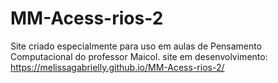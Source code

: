 # MM-Acess-rios-2
Site criado especialmente para uso em aulas de Pensamento Computacional do professor Maicol.
site em desenvolvimento: https://melissagabrielly.github.io/MM-Acess-rios-2/
